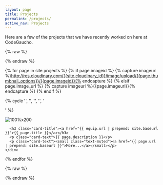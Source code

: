 ```yaml
---
layout: page
title: Projects
permalink: /projects/
active_nav: Projects
---
```


Here are a few of the projects that we have recently worked on here at CodeGaucho.

{% raw %}
<div class="container">
  <div class="row">
{% endraw %}

{% for page in site.projects %}
  {% if page.imageid %}
    {% capture imageurl %}http://res.cloudinary.com/{{site.cloudinary_id}}/image/upload/{{page.thumbnail_options}}/{{page.imageid}}{% endcapture %}
  {% elsif page.image_url %}
    {% capture imageurl %}{{page.imageurl}}{% endcapture %}
  {% endif %}

  {% cycle '', '', '', '', '</div><div class="row">' %}
  <div class="col-lg-3">
    <div class="card">
      <img alt="100%x200" class="card-img-top img-responsive" style="display: block;" src="{{ imageurl }}">
      <div class="card-block">

      <h3 class="card-title"><a href="{{ equip.url | prepend: site.baseurl }}">{{ page.title }}</a></h3>
      <p class="card-text">{{ page.description }}</p>
      <p class="card-text"><small class="text-muted"><a href="{{ page.url | prepend: site.baseurl }}">More...</a></small></p>
    </div>
  </div>
</div>
{% endfor %}

{% raw %}
  </div>
</div>
{% endraw %}

